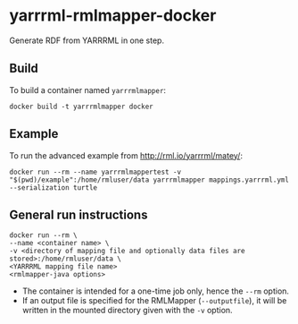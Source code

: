 # yarrrml-rmlmapper-docker
Generate RDF from YARRRML in one step.

## Build

To build a container named `yarrrmlmapper`:

```
docker build -t yarrrmlmapper docker
```

## Example 

To run the advanced example from http://rml.io/yarrrml/matey/:

```
docker run --rm --name yarrrmlmappertest -v "$(pwd)/example":/home/rmluser/data yarrrmlmapper mappings.yarrrml.yml --serialization turtle
```

## General run instructions

```
docker run --rm \
--name <container name> \
-v <directory of mapping file and optionally data files are stored>:/home/rmluser/data \
<YARRRML mapping file name>
<rmlmapper-java options>
```

* The container is intended for a one-time job only, hence the `--rm` option.
* If an output file is specified for the RMLMapper (`--outputfile`), it will be written in the mounted directory given with the `-v` option.
